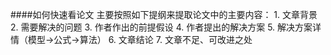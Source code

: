 ####如何快速看论文
主要按照如下提纲来提取论文中的主要内容：
	1. 文章背景
	2. 需要解决的问题
	3. 作者作出的前提假设
	4. 作者提出的解决方案
	5. 解决方案详情（模型->公式->算法）
	6. 文章结论
	7. 文章不足、可改进之处
